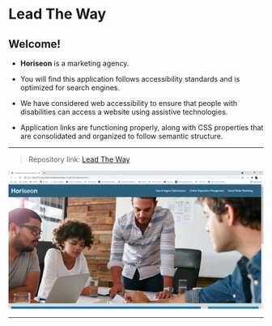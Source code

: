 # Lead The Way



## Welcome!

* **Horiseon** is a marketing agency.

* You will find this application follows accessibility standards and is optimized for search engines.

* We have considered web accessibility to ensure that people with disabilities can access a website using assistive technologies. 

* Application links are functioning properly, along with CSS properties that are consolidated and organized to follow semantic structure. 
-----------------------------------------------------------------------


>Repository link: [Lead The Way](https://hayvant.github.io/Lead-The-Way/)



![Horiseon screenshot](/Images/Horiseon-Screenshot.png)


-----------------------------------------------------------------------